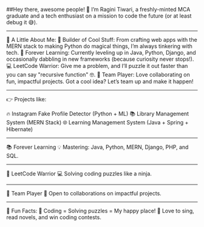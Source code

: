 ##Hey there, awesome people! 👋
I’m Ragini Tiwari, a freshly-minted MCA graduate and a tech enthusiast on a mission to code the future (or at least debug it 😅).

---

🚀 A Little About Me:
🔧 Builder of Cool Stuff: From crafting web apps with the MERN stack to making Python do magical things, I’m always tinkering with tech.
🌱 Forever Learning: Currently leveling up in Java, Python, Django, and occasionally dabbling in new frameworks (because curiosity never stops!).
💻 LeetCode Warrior: Give me a problem, and I’ll puzzle it out faster than you can say "recursive function" 🤓.
🤝 Team Player: Love collaborating on fun, impactful projects. Got a cool idea? Let’s team up and make it happen!

---

👉 Projects like:

🔥 Instagram Fake Profile Detector (Python + ML)
📚 Library Management System (MERN Stack)
🌐 Learning Management System (Java + Spring + Hibernate)

---

📚 Forever Learning
💡 Mastering: Java, Python, MERN, Django, PHP, and SQL.

---

🎯 LeetCode Warrior
💻 Solving coding puzzles like a ninja.

---

🤝 Team Player
👯 Open to collaborations on impactful projects.

---

🎉 Fun Facts:
🧩 Coding = Solving puzzles = My happy place!
🎤 Love to sing, read novels, and win coding contests.
